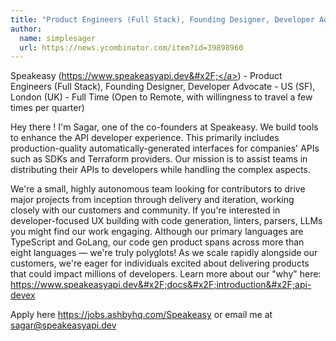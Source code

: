 ```yaml
---
title: "Product Engineers (Full Stack), Founding Designer, Developer Advocate : US (SF), London (UK)"
author:
  name: simplesager
  url: https://news.ycombinator.com/item?id=39898960
---
```

Speakeasy (<a href="https:&#x2F;&#x2F;www.speakeasyapi.dev&#x2F;" rel="nofollow">https:&#x2F;&#x2F;www.speakeasyapi.dev&#x2F;</a>) - Product Engineers (Full Stack), Founding Designer, Developer Advocate - US (SF), London (UK) - Full Time (Open to Remote, with willingness to travel a few times per quarter)

Hey there ! I&#x27;m Sagar, one of the co-founders at Speakeasy. We build tools to enhance the API developer experience. This primarily includes production-quality automatically-generated interfaces for companies&#x27; APIs such as SDKs and Terraform providers. Our mission is to assist teams in distributing their APIs to developers while handling the complex aspects.

We&#x27;re a small, highly autonomous team looking for contributors to drive major projects from inception through delivery and iteration, working closely with our customers and community. If you&#x27;re interested in developer-focused UX building with code generation, linters, parsers, LLMs you might find our work engaging. Although our primary languages are TypeScript and GoLang, our code gen product spans across more than eight languages — we&#x27;re truly polyglots! As we scale rapidly alongside our customers, we&#x27;re eager for individuals excited about delivering products that could impact millions of developers. 
Learn more about our &quot;why&quot; here: <a href="https:&#x2F;&#x2F;www.speakeasyapi.dev&#x2F;docs&#x2F;introduction&#x2F;api-devex" rel="nofollow">https:&#x2F;&#x2F;www.speakeasyapi.dev&#x2F;docs&#x2F;introduction&#x2F;api-devex</a>

Apply here <a href="https:&#x2F;&#x2F;jobs.ashbyhq.com&#x2F;Speakeasy">https:&#x2F;&#x2F;jobs.ashbyhq.com&#x2F;Speakeasy</a> or email me at sagar@speakeasyapi.dev
